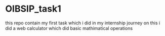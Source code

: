 # OIBSIP_task1
this  repo contain my first task which i did in my internship journey on this i did a web calculator which did basic mathimatical operations 
